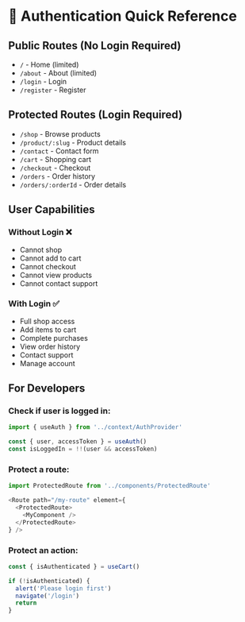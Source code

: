 # 🔐 Authentication Quick Reference

## Public Routes (No Login Required)
- `/` - Home (limited)
- `/about` - About (limited)
- `/login` - Login
- `/register` - Register

## Protected Routes (Login Required)
- `/shop` - Browse products
- `/product/:slug` - Product details
- `/contact` - Contact form
- `/cart` - Shopping cart
- `/checkout` - Checkout
- `/orders` - Order history
- `/orders/:orderId` - Order details

## User Capabilities

### Without Login ❌
- Cannot shop
- Cannot add to cart
- Cannot checkout
- Cannot view products
- Cannot contact support

### With Login ✅
- Full shop access
- Add items to cart
- Complete purchases
- View order history
- Contact support
- Manage account

## For Developers

### Check if user is logged in:
```typescript
import { useAuth } from '../context/AuthProvider'

const { user, accessToken } = useAuth()
const isLoggedIn = !!(user && accessToken)
```

### Protect a route:
```typescript
import ProtectedRoute from '../components/ProtectedRoute'

<Route path="/my-route" element={
  <ProtectedRoute>
    <MyComponent />
  </ProtectedRoute>
} />
```

### Protect an action:
```typescript
const { isAuthenticated } = useCart()

if (!isAuthenticated) {
  alert('Please login first')
  navigate('/login')
  return
}
```
